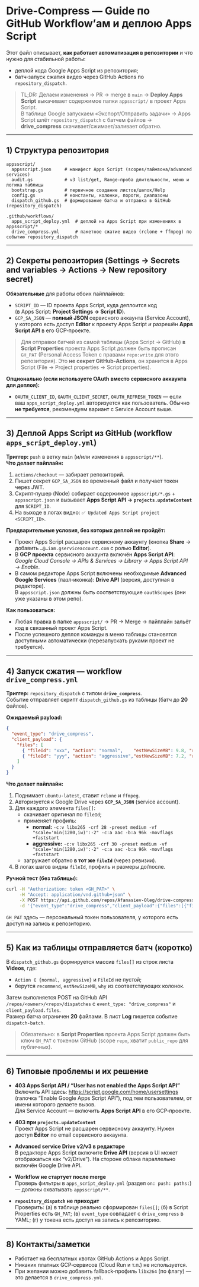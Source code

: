 # Drive-Compress — Guide по GitHub Workflow’ам и деплою Apps Script

Этот файл описывает, **как работает автоматизация в репозитории** и что нужно для стабильной работы:
- деплой кода Google Apps Script из репозитория;
- батч‑запуск сжатия видео через GitHub Actions по `repository_dispatch`.

> TL;DR: Делаем изменения → PR → merge в `main` → **Deploy Apps Script** выкачивает содержимое папки `appsscript/` в проект Apps Script.  
> В таблице Google запускаем «Экспорт/Отправить задачи» → Apps Script шлёт `repository_dispatch` с батчем файлов → **drive_compress** скачивает/сжимает/заливает обратно.

---

## 1) Структура репозитория

```
appsscript/
  appsscript.json     # манифест Apps Script (scopes/таймзона/advanced services)
  audit.gs            # v3 list/get, Range-проба длительности, меню и логика таблицы
  bootstrap.gs        # первичное создание листов/шапок/Help
  config.gs           # константы, колонки, пороги, диапазоны
  dispatch_github.gs  # формирование батча и отправка в GitHub (repository_dispatch)

.github/workflows/
  apps_script_deploy.yml  # деплой на Apps Script при изменениях в appsscript/*
  drive_compress.yml      # пакетное сжатие видео (rclone + ffmpeg) по событию repository_dispatch
```

---

## 2) Секреты репозитория (Settings → Secrets and variables → Actions → **New repository secret**)

**Обязательные** для работы обоих пайплайнов:

- `SCRIPT_ID` — ID проекта Apps Script, куда деплоится код  
  (в Apps Script: **Project Settings → Script ID**).
- `GCP_SA_JSON` — **полный JSON** сервисного аккаунта (Service Account), у которого есть доступ **Editor** к проекту Apps Script *и* разрешён **Apps Script API** в его GCP‑проекте.

> Для отправки батчей из самой таблицы (Apps Script → GitHub) **в Script Properties** проекта Apps Script должен быть прописан `GH_PAT` (Personal Access Token с правами `repo:write` для этого репозитория). Это **не секрет GitHub‑Actions**, он хранится в Apps Script (File → Project properties → Script properties).

**Опционально (если используете OAuth вместо сервисного аккаунта для деплоя):**
- `OAUTH_CLIENT_ID`, `OAUTH_CLIENT_SECRET`, `OAUTH_REFRESH_TOKEN` — если ваш `apps_script_deploy.yml` авторизуется как пользователь. Обычно **не требуется**, рекомендуем вариант с Service Account выше.

---

## 3) Деплой Apps Script из GitHub (workflow `apps_script_deploy.yml`)

**Триггер:** `push` в ветку `main` (и/или изменения в `appsscript/**`).  
**Что делает пайплайн:**
1. `actions/checkout` — забирает репозиторий.
2. Пишет секрет `GCP_SA_JSON` во временный файл и получает токен через JWT.
3. Скрипт‑пушер (Node) собирает содержимое `appsscript/*.gs` + `appsscript.json` и вызывает **Apps Script API → `projects.updateContent`** для `SCRIPT_ID`.
4. На выходе в логах видно: `✅ Updated Apps Script project <SCRIPT_ID>`.  

**Предварительные условия, без которых деплой не пройдёт:**
- Проект Apps Script расшарен сервисному аккаунту (кнопка **Share** → добавить `…@…iam.gserviceaccount.com` с ролью **Editor**).
- В **GCP проекта** сервисного аккаунта включён **Apps Script API**:  
  *Google Cloud Console → APIs & Services → Library → Apps Script API → Enable*.
- В самом редакторе Apps Script включены необходимые **Advanced Google Services** (пазл‑иконка): **Drive API** (версия, доступная в редакторе).  
  В `appsscript.json` должны быть соответствующие `oauthScopes` (они уже указаны в этом репо).

**Как пользоваться:**
- Любая правка в папке `appsscript/` → PR → Merge → пайплайн зальёт код в связанный проект Apps Script.  
- После успешного деплоя команды в меню таблицы становятся доступными автоматически (перезапускать руками проект не требуется).

---

## 4) Запуск сжатия — workflow `drive_compress.yml`

**Триггер:** `repository_dispatch` c типом **`drive_compress`**.  
Событие отправляет скрипт `dispatch_github.gs` из таблицы (батч до **20** файлов).

**Ожидаемый payload:**
```json
{
  "event_type": "drive_compress",
  "client_payload": {
    "files": [
      { "fileId": "xxx", "action": "normal",    "estNewSizeMB": 9.8, "recommend": "normal",    "why": "MB/min high; 1080p->720p" },
      { "fileId": "yyy", "action": "aggressive","estNewSizeMB": 7.2, "recommend": "aggressive","why": "short clip; high MB/min" }
    ]
  }
}
```

**Что делает пайплайн:**
1. Поднимает `ubuntu-latest`, ставит `rclone` и `ffmpeg`.
2. Авторизуется к Google Drive через **`GCP_SA_JSON`** (service account).
3. Для каждого элемента `files[]`:
   - скачивает оригинал по `fileId`;
   - применяет профиль:
     - **normal:** `-c:v libx265 -crf 28 -preset medium -vf "scale='min(1280,iw)':-2" -c:a aac -b:a 96k -movflags +faststart`
     - **aggressive:** `-c:v libx265 -crf 30 -preset medium -vf "scale='min(1280,iw)':-2" -c:a aac -b:a 96k -movflags +faststart`
   - загружает обратно **в тот же `fileId`** (через ревизии).
4. В логах шагов видны `fileId`, профиль и размеры до/после.

**Ручной тест (без таблицы):**
```bash
curl -H "Authorization: token <GH_PAT>" \
     -H "Accept: application/vnd.github+json" \
     -X POST https://api.github.com/repos/Afanasiev-Oleg/drive-compress/dispatches \
     -d '{"event_type":"drive_compress","client_payload":{"files":[{"fileId":"test","action":"normal","estNewSizeMB":9.8,"recommend":"normal","why":"test"}]}}'
```
`GH_PAT` здесь — персональный токен пользователя, у которого есть доступ на запись к репозиторию.

---

## 5) Как из таблицы отправляется батч (коротко)

В `dispatch_github.gs` формируется массив `files[]` из строк листа **Videos**, где:
- `Action ∈ {normal, aggressive}` и `FileId` не пустой;
- берутся `recommend`, `estNewSizeMB`, `why` из соответствующих колонок.

Затем выполняется POST на GitHub API `/repos/<owner>/<repo>/dispatches` с `event_type: "drive_compress"` и `client_payload.files`.  
Размер батча ограничен **20** файлами. В лист **Log** пишется событие `dispatch-batch`.

> Обязательно: в **Script Properties** проекта Apps Script должен быть ключ `GH_PAT` с токеном GitHub (scope `repo`, хватит `public_repo` для публичных).

---

## 6) Типовые проблемы и их решение

- **403 Apps Script API / “User has not enabled the Apps Script API”**  
  Включить API здесь: https://script.google.com/home/usersettings (галочка “Enable Google Apps Script API”), под тем пользователем, от имени которого делаете вызов.  
  Для Service Account — включить **Apps Script API** в его GCP‑проекте.

- **403 при `projects.updateContent`**  
  Проект Apps Script не расшарен сервисному аккаунту. Нужен доступ **Editor** по email сервисного аккаунта.

- **Advanced service Drive v2/v3 в редакторе**  
  В редакторе Apps Script включите **Drive API** (версия в UI может отображаться как “v2/Drive”). На стороне облака параллельно включён Google Drive API.

- **Workflow не стартует после merge**  
  Проверь фильтры в `apps_script_deploy.yml` (раздел `on: push: paths:`) — должны охватывать `appsscript/**`.

- **`repository_dispatch` не приходит**  
  Проверить: (а) в таблице реально сформирован `files[]`; (б) в Script Properties есть `GH_PAT`; (в) `event_type` совпадает с `drive_compress` в YAML; (г) у токена есть доступ на запись к репозиторию.

---

## 8) Контакты/заметки

- Работает на бесплатных квотах GitHub Actions и Apps Script.
- Никаких платных GCP‑сервисов (Cloud Run и т.п.) не используется.
- При желании можно добавить fallback‑профиль `libx264` (по флагу) — это делается в `drive_compress.yml`.
